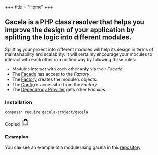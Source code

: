+++
title = "Home"
+++

## Gacela is a PHP class resolver that helps you improve the design of your application by splitting the logic into different modules.

Splitting your project into different modules will help its design in
terms of maintainability and scalability. It will certainly encourage your modules to interact with each
other in a unified way by
following these rules:

- Modules interact with each other **only** via their _Facade_.
- The [Facade](/docs/facade) has access to the _Factory_.
- The [Factory](/docs/factory) creates the module's objects.
- The [Config](/docs/config) is accessible from the _Factory_.
- The [Dependency Provider](/docs/dependency) gets other _Facades_.

### Installation

<div id="installation-composer">
    <pre><code>composer require gacela-project/gacela</code></pre>
    <span class="button-copy-code-snippet tooltip" onclick="document.execCommand('copy')">
        <span class="tooltip-text">Copied!</span>
        <svg aria-hidden="true" viewBox="0 0 16 16" data-view-component="true" height="24" width="24">
            <path fill-rule="evenodd" d="M5.75 1a.75.75 0 00-.75.75v3c0 .414.336.75.75.75h4.5a.75.75 0 00.75-.75v-3a.75.75 0 00-.75-.75h-4.5zm.75 3V2.5h3V4h-3zm-2.874-.467a.75.75 0 00-.752-1.298A1.75 1.75 0 002 3.75v9.5c0 .966.784 1.75 1.75 1.75h8.5A1.75 1.75 0 0014 13.25v-9.5a1.75 1.75 0 00-.874-1.515.75.75 0 10-.752 1.298.25.25 0 01.126.217v9.5a.25.25 0 01-.25.25h-8.5a.25.25 0 01-.25-.25v-9.5a.25.25 0 01.126-.217z"></path>
        </svg>
    </span>
</div>

### Examples

You can see an example of a module using gacela in this [repository](https://github.com/gacela-project/gacela-example).
